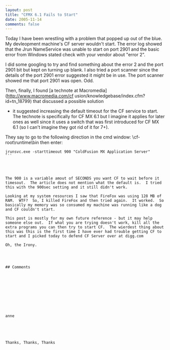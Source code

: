 ```yaml
---
layout: post
title: "CFMX 6.1 Fails to Start"
date: 2005-11-14
comments: false
---
```

Today I have been wrestling with a problem that popped up out of the blue. My
devleopment machine's CF server wouldn't start. The error log showed that the
Jrun NameService was unable to start on port 2901 and the basic error from
Windows stated check with your vendor about "error 2".  
  
I did some googling to try and find something about the error 2 and the port
2901 bit but kept on turning up blank. I also tried a port scanner since the
details of the port 2901 error suggested it might be in use. The port scanner
showed me that port 2901 was open. Odd.  
  
Then, finally, I found [a technote at Macromedia](http://www.macromedia.com/cf
usion/knowledgebase/index.cfm?id=tn_18799) that discussed a possible solution
- it suggested increasing the default timeout for the CF service to start. The
technote is specifically for CF MX 6.1 but I imagine it applies for later ones
as well since it uses a switch that was first introduced for CF MX 6.1 (so I
can't imagine they got rid of it for 7+).  
  
They say to go to the following direction in the cmd window: \cf-
root\runtime\bin then enter:  
  

    
    
      
    jrunsvc.exe -starttimeout 900 "ColdFusion MX Application Server"  
    ```
    
    
      
      
    The 900 is a variable amout of SECONDS you want CF to wait before it timesout.  The article does not mention what the default is.  I tried this with the 900sec setting and it still didn't work.  
      
    Looking at my system resources I saw that FireFox was using 128 MB of RAM.  WTF?  So, I killed FireFox and then tried again.  It worked.  So basically my memory was so consumed my machine was running like a dog and CF couldn't start.  
      
    This post is mostly for my own future reference - but it may help someone else out.  If what you are trying doesn't work, kill all the extra programs you can then try to start CF.  The wierdest thing about this was this is the first time I have ever had trouble getting CF to start and I picked today to defend CF Server over at digg.com  
      
    Oh, the Irony.
    
    
    
    
    ## Comments
    
    
    
    
    
    
    
    
    
    
    anne
    
    
    
    
    
    Thanks, Thanks, Thanks
    
    
    
    
    
    
    
    
    

